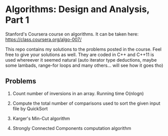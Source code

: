 # Algorithms: Design and Analysis, Part 1
Stanford's Coursera course on algorithms. It can be taken here: https://class.coursera.org/algo-007/

This repo contains my solutions to the problems posted in the course. Feel free to give your solutions as well.
They are coded in C++ and C++11 is used whereever it seemed natural (auto iterator type deductions, maybe some lambads,
range-for loops and many others... will see how it goes tho)

## Problems
1) Count number of inversions in an array. Running time O(nlogn)

2) Compute the total number of comparisons used to sort the given input file by QuickSort

3) Karger's Min-Cut algorithm

4) Strongly Connected Components computation algorithm

